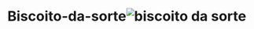# Biscoito-da-sorte![biscoito da sorte](https://github.com/Felipe-Rebelo/Biscoito-da-sorte/assets/104323054/db45d4cf-c8f3-426c-8e4f-56c8551604f9)

